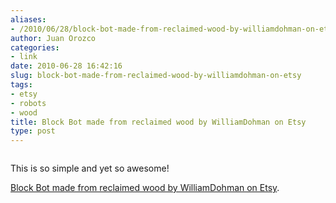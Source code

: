 ```yaml
---
aliases:
- /2010/06/28/block-bot-made-from-reclaimed-wood-by-williamdohman-on-etsy/
author: Juan Orozco
categories:
- link
date: 2010-06-28 16:42:16
slug: block-bot-made-from-reclaimed-wood-by-williamdohman-on-etsy
tags:
- etsy
- robots
- wood
title: Block Bot made from reclaimed wood by WilliamDohman on Etsy
type: post
---
```


<p style="text-align:center;">
  <a href="http://www.etsy.com/listing/50301166/block-bot-made-from-reclaimed-wood?ref=cat2_gallery_19"><img src='https://i1.wp.com/iam.juano.info/files/2010/06/il_430xN.154315608.jpg?w=580' alt='' data-recalc-dims="1" /></a>
</p>

This is so simple and yet so awesome!

[Block Bot made from reclaimed wood by WilliamDohman on Etsy][1].

[1]: http://www.etsy.com/listing/50301166/block-bot-made-from-reclaimed-wood?ref=cat2_gallery_19